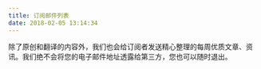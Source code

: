 ```yaml
---
title: 订阅邮件列表
date: 2018-02-05 13:14:34
---
```


除了原创和翻译的内容外，我们也会给订阅者发送精心整理的每周优质文章、资讯。我们绝不会将您的电子邮件地址透露给第三方，您也可以随时退出。
